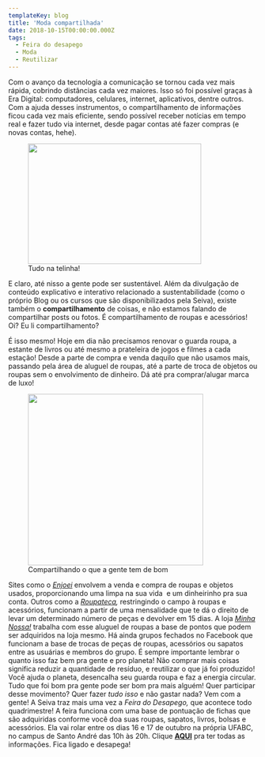 ```yaml
---
templateKey: blog
title: 'Moda compartilhada'
date: 2018-10-15T00:00:00.000Z
tags:
  - Feira do desapego
  - Moda
  - Reutilizar
---
```


<span style="font-weight: 400;">Com o avanço da tecnologia a comunicação se tornou cada vez mais rápida, cobrindo distâncias cada vez maiores. Isso só foi possível graças à Era Digital: computadores, celulares, internet, aplicativos, dentre outros. Com a ajuda desses instrumentos, o compartilhamento de informações ficou cada vez mais eficiente, sendo possível receber notícias em tempo real e fazer tudo via internet, desde pagar contas até fazer compras (e novas contas, hehe).</span>

<figure>
<img class="" src="https://media.giphy.com/media/d6WWh3Em7kWHu/giphy.gif" width="350" height="244" />
<figcaption>
Tudo na telinha!
</figcaption>
</figure>

<span style="font-weight: 400;">E claro, até nisso a gente pode ser sustentável. Além da divulgação de conteúdo explicativo e interativo relacionado a sustentabilidade (como o próprio Blog ou os cursos que são disponibilizados pela Seiva), existe também o <strong>compartilhamento</strong> de coisas, e não estamos falando de compartilhar posts ou fotos. É compartilhamento de roupas e acessórios! Oi? Eu li compartilhamento?</span>

<span style="font-weight: 400;">É isso mesmo! Hoje em dia não precisamos renovar o guarda roupa, a estante de livros ou até mesmo a prateleira de jogos e filmes a cada estação! Desde a parte de compra e venda daquilo que não usamos mais, passando pela área de aluguel de roupas, até a parte de troca de objetos ou roupas sem o envolvimento de dinheiro. Dá até pra comprar/alugar marca de luxo!</span>

<figure>
<img class="" src="https://media.giphy.com/media/3oEjHRB18anY6ttsc0/giphy.gif" width="354" height="347" />
<figcaption>
Compartilhando o que a gente tem de bom
</figcaption>
</figure>

<span style="font-weight: 400;">Sites como o </span><a href="http://www.enjoei.com.br"><i><span style="font-weight: 400;">Enjoei</span></i></a><span style="font-weight: 400;"> envolvem a venda e compra de roupas e objetos usados, proporcionando uma limpa na sua vida  e um dinheirinho pra sua conta. Outros como a </span><i><span style="font-weight: 400;"><a href="http://aroupateca.com">Roupateca</a>, </span></i><span style="font-weight: 400;">restringindo o campo à roupas e acessórios, funcionam a partir de uma mensalidade que te dá o direito de levar um determinado número de peças e devolver em 15 dias. A loja </span><a href="http://minhanossa.net.br"><i><span style="font-weight: 400;">Minha Nossa!</span></i></a><span style="font-weight: 400;"> trabalha com esse aluguel de roupas a base de pontos que podem ser adquiridos na loja mesmo. Há ainda grupos fechados no Facebook que funcionam a base de trocas de peças de roupas, acessórios ou sapatos entre as usuárias e membros do grupo.</span>
É sempre importante lembrar o quanto isso faz bem pra gente e pro planeta! Não comprar mais coisas significa reduzir a quantidade de resíduo, e reutilizar o que já foi produzido! Você ajuda o planeta, desencalha seu guarda roupa e faz a energia circular. Tudo que foi bom pra gente pode ser bom pra mais alguém!
Quer participar desse movimento? Quer fazer <em>tudo isso</em> e não gastar nada? Vem com a gente!
<span style="font-weight: 400;">A Seiva traz mais uma vez a </span><i><span style="font-weight: 400;">Feira do Desapego,</span></i><span style="font-weight: 400;"> que acontece todo quadrimestre! A feira funciona com uma base de pontuação de fichas que são adquiridas conforme você doa suas roupas, sapatos, livros, bolsas e acessórios. Ela vai rolar entre os dias 16 e 17 de outubro na própria UFABC, no campus de Santo André das 10h às 20h. Clique <strong><a href="https://www.facebook.com/events/1085017798341590/?ref=46">AQUI</a></strong> pra ter todas as informações.</span>
<span style="font-weight: 400;">Fica ligado e desapega!</span>
